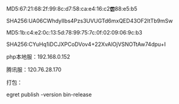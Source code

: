 MD5:67:21:68:2f:99:8c:d7:58:ca:e4:16:c2:ab:88:e5:b5

SHA256:UA06CWhdyIIbs4Pzs3UVUGTd6mxQED43OF2ItTb9mSw



MD5:1b:c4:e2:0c:13:5d:78:99:75:7c:0f:02:09:06:9c:b3

SHA256:CYuHq1iDCJXPCoDVov4+22XvAlOjVSNOTtAw74dpu+I

php本地服：192.168.0.152

腾讯服：120.76.28.170



打包：

egret publish -version bin-release